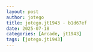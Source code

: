 ```yaml
---
layout: post
author: jotego
title: jotego.jt1943 - b1d67ef
date: 2025-07-18
categories: [Arcade, jt1943]
tags: [jotego.jt1943]
---
```



